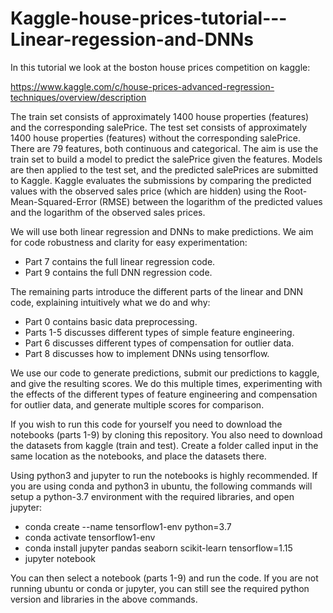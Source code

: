 # Kaggle-house-prices-tutorial---Linear-regession-and-DNNs

In this tutorial we look at the boston house prices competition on kaggle:

https://www.kaggle.com/c/house-prices-advanced-regression-techniques/overview/description

The train set consists of approximately 1400 house properties (features) and the corresponding salePrice. The test set consists of approximately 1400 house properties (features) without the corresponding salePrice. There are 79 features, both continuous and categorical. The aim is use the train set to build a model to predict the salePrice given the features. Models are then applied to the test set, and the predicted salePrices are submitted to Kaggle. Kaggle evaluates the submissions by comparing the predicted values with the observed sales price (which are hidden) using the Root-Mean-Squared-Error (RMSE) between the logarithm of the predicted values and the logarithm of the observed sales prices.

We will use both linear regression and DNNs to make predictions. We aim for code robustness and clarity for easy experimentation:

  - Part 7 contains the full linear regression code.
  - Part 9 contains the full DNN regression code.
  
The remaining parts introduce the different parts of the linear and DNN code, explaining intuitively what we do and why:
  
  - Part 0 contains basic data preprocessing.
  - Parts 1-5 discusses different types of simple feature engineering.
  - Part 6 discusses different types of compensation for outlier data.
  - Part 8 discusses how to implement DNNs using tensorflow.
 
 
We use our code to generate predictions, submit our predictions to kaggle, and give the resulting scores. We do this multiple times, experimenting with the effects of the different types of feature engineering and compensation for outlier data, and generate multiple scores for comparison.

If you wish to run this code for yourself you need to download the notebooks (parts 1-9) by cloning this repository. You also need to download the datasets from kaggle (train and test). Create a folder called input in the same location as the notebooks, and place the datasets there.

Using python3 and jupyter to run the notebooks is highly recommended. If you are using conda and python3 in ubuntu, the following commands will setup a python-3.7 environment with the required libraries, and open jupyter:

  - conda create --name tensorflow1-env python=3.7
  - conda activate tensorflow1-env
  - conda install jupyter pandas seaborn scikit-learn tensorflow=1.15
  - jupyter notebook

You can then select a notebook (parts 1-9) and run the code. If you are not running ubuntu or conda or jupyter, you can still see the required python version and libraries in the above commands.
